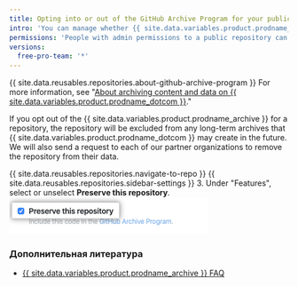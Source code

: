 ```yaml
---
title: Opting into or out of the GitHub Archive Program for your public repository
intro: 'You can manage whether {{ site.data.variables.product.prodname_dotcom }} includes your public repository in the {{ site.data.variables.product.prodname_archive }} to help ensure the long-term preservation of the world''s open source software.'
permissions: 'People with admin permissions to a public repository can opt into or out of the {{ site.data.variables.product.prodname_archive }}.'
versions:
  free-pro-team: '*'
---
```


{{ site.data.reusables.repositories.about-github-archive-program }} For more information, see "[About archiving content and data on {{ site.data.variables.product.prodname_dotcom }}](/github/creating-cloning-and-archiving-repositories/about-archiving-content-and-data-on-github#about-the-github-archive-program)."

If you opt out of the {{ site.data.variables.product.prodname_archive }} for a repository, the repository will be excluded from any long-term archives that {{ site.data.variables.product.prodname_dotcom }} may create in the future. We will also send a request to each of our partner organizations to remove the repository from their data.

{{ site.data.reusables.repositories.navigate-to-repo }}
{{ site.data.reusables.repositories.sidebar-settings }}
3. Under "Features", select or unselect **Preserve this repository**. ![Checkbox for allowing {{ site.data.variables.product.prodname_dotcom }} to include your code in the {{ site.data.variables.product.prodname_archive }}](/assets/images/help/repository/github-archive-program-checkbox.png)

### Дополнительная литература
- [{{ site.data.variables.product.prodname_archive }} FAQ](https://archiveprogram.github.com/faq/)
